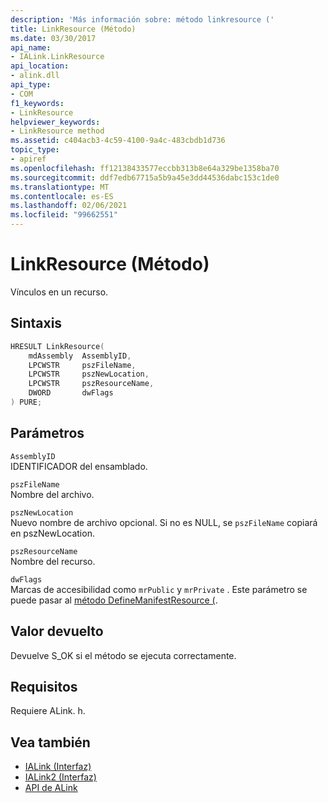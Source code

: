 ```yaml
---
description: 'Más información sobre: método linkresource ('
title: LinkResource (Método)
ms.date: 03/30/2017
api_name:
- IALink.LinkResource
api_location:
- alink.dll
api_type:
- COM
f1_keywords:
- LinkResource
helpviewer_keywords:
- LinkResource method
ms.assetid: c404acb3-4c59-4100-9a4c-483cbdb1d736
topic_type:
- apiref
ms.openlocfilehash: ff12138433577eccbb313b8e64a329be1358ba70
ms.sourcegitcommit: ddf7edb67715a5b9a45e3dd44536dabc153c1de0
ms.translationtype: MT
ms.contentlocale: es-ES
ms.lasthandoff: 02/06/2021
ms.locfileid: "99662551"
---
```

# <a name="linkresource-method"></a>LinkResource (Método)

Vínculos en un recurso.  
  
## <a name="syntax"></a>Sintaxis  
  
```cpp  
HRESULT LinkResource(  
    mdAssembly  AssemblyID,  
    LPCWSTR     pszFileName,  
    LPCWSTR     pszNewLocation,  
    LPCWSTR     pszResourceName,  
    DWORD       dwFlags  
) PURE;  
```  
  
## <a name="parameters"></a>Parámetros  

 `AssemblyID`  
 IDENTIFICADOR del ensamblado.  
  
 `pszFileName`  
 Nombre del archivo.  
  
 `pszNewLocation`  
 Nuevo nombre de archivo opcional. Si no es NULL, se `pszFileName` copiará en pszNewLocation.  
  
 `pszResourceName`  
 Nombre del recurso.  
  
 `dwFlags`  
 Marcas de accesibilidad como `mrPublic` y `mrPrivate` . Este parámetro se puede pasar al [método DefineManifestResource (](../metadata/imetadataassemblyemit-definemanifestresource-method.md).  
  
## <a name="return-value"></a>Valor devuelto  

 Devuelve S_OK si el método se ejecuta correctamente.  
  
## <a name="requirements"></a>Requisitos  

 Requiere ALink. h.  
  
## <a name="see-also"></a>Vea también

- [IALink (Interfaz)](ialink-interface.md)
- [IALink2 (Interfaz)](ialink2-interface.md)
- [API de ALink](index.md)
